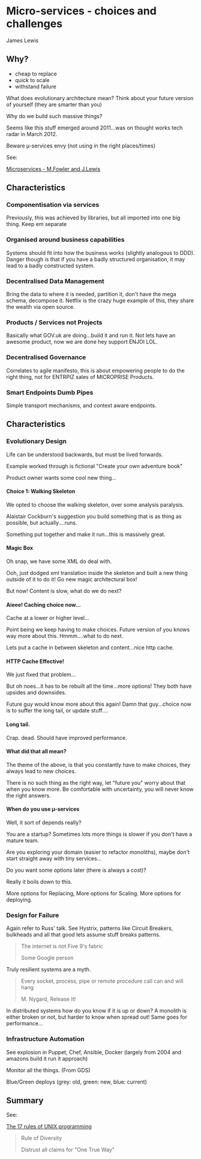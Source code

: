 # Micro-services - choices and challenges 
James Lewis

## Why?

* cheap to replace
* quick to scale
* withstand failure

What does evolutionary architecture mean?
Think about your future version of yourself (they are smarter than you)

Why do we build such massive things?

Seems like this stuff emerged around 2011...was on thought works tech radar in March 2012.

Beware µ-services envy (not using in the right places/times)

See:

[Microservices - M.Fowler and J.Lewis](http://martinfowler.com/articles/microservices.html)

## Characteristics
### Componentisation via services
Previously, this was achieved by libraries, but all imported into one big thing. Keep em separate

### Organised around business capabilities
Systems should fit into how the business works (slightly analogous to DDD). Danger though is that if you have a badly structured organisation, it may lead to a badly constructed system.

### Decentralised Data Management
Bring the data to where it is needed, partition it, don't have the mega schema, decompose it. Netflix is the crazy huge example of this, they share the wealth via open source.

### Products / Services not Projects
Basically what GOV.uk are doing...build it and run it. Not lets have an awesome product, now we are done hey support ENJOI LOL.

### Decentralised Governance
Correlates to agile manifesto, this is about empowering people to do the right thing, not for ENTRPIZ sales of MICROPRISE Products.

### Smart Endpoints Dumb Pipes
Simple transport mechanisms, and context aware endpoints.

## Characteristics 
### Evolutionary Design
Life can be understood backwards, but must be lived forwards.

Example worked through is fictional "Create your own adventure book"

Product owner wants some cool new thing...

#### Choice 1: Walking Skeleton
We opted to choose the walking skeleton, over some analysis paralysis.

Alaistair Cockburn's suggestion you build something that is as thing as possible, but actually....runs.

Something put together and make it run...this is massively great.

#### Magic Box
Oh snap, we have some XML do deal with.

Ooh, just dodged xml translation inside the skeleton and built a new thing outside of it to do it! Go new magic architectural box!

But now! Content is slow, what do we do next?

#### Aieee! Caching choice now...
Cache at a lower or higher level...

Point being we keep having to make choices. Future version of you knows way more about this. Hmmm....what to do next.

Lets put a cache in between skeleton and content...nice http cache.

#### HTTP Cache Effective!
We just fixed that problem...

But oh noes...it has to be rebuilt all the time...more options! They both have upsides and downsides.

Future guy would know more about this again! Damn that guy...choice now is to suffer the long tail, or update stuff....

#### Long tail.
Crap. dead. Should have improved performance.


#### What did that all mean?
The theme of the above, is that you constantly have to make choices, they always lead to new choices.

There is no such thing as the right way, let "future you" worry about that when you know more. Be comfortable with uncertainty, you will never know the right answers.

#### When do you use µ-services
Well, it sort of depends really?

You are a startup? Sometimes lots more things is slower if you don't have a mature team.

Are you exploring your domain (easier to refactor monoliths), maybe don't start straight away with tiny services...

Do you want some options later (there is always a cost)?

Really it boils down to this.

More options for Replacing, More options for Scaling. More options for deploying.

### Design for Failure
Again refer to Russ' talk. See Hystrix, patterns like Circuit Breakers, bulkheads and all that good lets assume stuff breaks patterns.

> The internet is not Five 9's fabric
> 
> 	Some Google person

Truly resilient systems are a myth.

> Every socket, process, pipe or remote procedure call can and will hang
>
> M. Nygard, Release It!

In distributed systems how do you know if it is up or down? A monolith is either broken or not, but harder to know when spread out! Same goes for performance...

### Infrastructure Automation
See explosion in Puppet, Chef, Ansible, Docker (largely from 2004 and amazons build it run it approach)

Monitor all the things. (From GDS)

Blue/Green deploys (grey: old, green: new, blue: current)

## Summary
See:

[The 17 rules of UNIX programming](http://en.wikipedia.org/wiki/Unix_philosophy#Eric_Raymond.E2.80.99s_17_Unix_Rules)

> Rule of Diversity
> 
> Distrust all claims for "One True Way"